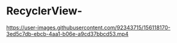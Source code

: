 # RecyclerView-

https://user-images.githubusercontent.com/92343715/156118170-3ed5c7db-ebcb-4aa1-b06e-a9cd37bbcd53.mp4
